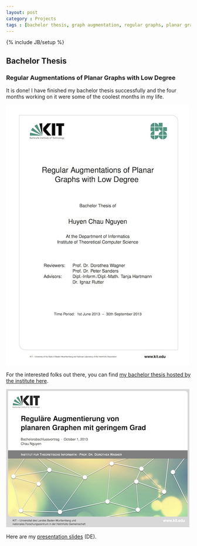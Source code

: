 ```yaml
---
layout: post
category : Projects
tags : [bachelor thesis, graph augmentation, regular graphs, planar graphs]
---
```

{% include JB/setup %}


## Bachelor Thesis
### Regular Augmentations of Planar Graphs with Low Degree
It is done! I have finished my bachelor thesis successfully and the four months working on it were some of the coolest months in my life.

[![Bachelor Thesis](/assets/img/bachelor1.jpg "Regular Augmentations of Planar Graphs with Low Degree")](http://i11www.iti.uni-karlsruhe.de/_media/teaching/theses/ba_chaunguyen.pdf)

For the interested folks out there, you can find [my bachelor thesis hosted by the institute here](http://i11www.iti.uni-karlsruhe.de/_media/teaching/theses/ba_chaunguyen.pdf). 

[![Bachelor Thesis Slides](/assets/img/bachelor2.jpg "Regular Augmentations of Planar Graphs with Low Degree Presentation Slides")](/assets/docs/BachelorThesis_Pres.pdf)

Here are my [presentation slides](/assets/docs/BachelorThesis_Pres.pdf) (DE).